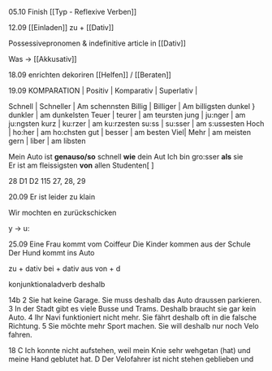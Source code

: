 05.10
Finish [[Typ - Reflexive Verben]]


12.09
[[Einladen]] zu + [[Dativ]]

Possessivepronomen & indefinitive article in [[Dativ]]

Was -> [[Akkusativ]]


18.09
enrichten dekoriren
[[Helfen]] / [[Beraten]]


19.09
KOMPARATION
| Positiv | Komparativ | Superlativ |

Schnell | Schneller | Am  schennsten
Billig | Billiger | Am billigsten
dunkel } dunkler | am dunkelsten
Teuer | teurer | am teursten
jung | ju:nger | am ju:ngsten
kurz | ku:rzer | am ku:rzesten
su:ss | su:sser | am s:ussesten
Hoch | ho:her | am ho:chsten
gut | besser | am besten
Viel| Mehr | am meisten
gern | liber | am libsten

Mein Auto ist **genauso/so** schnell **wie** dein Aut
Ich bin gro:sser **als** sie\
Er ist am fleissigsten **von** allen Studenten[ ]

28 D1 D2
115 27, 28, 29


20.09
Er ist leider zu klain

Wir mochten en zurückschicken 

y -> u: 


25.09
Eine Frau kommt vom Coiffeur
Die Kinder kommen aus der Schule
Der Hund kommt ins Auto

zu + dativ
bei + dativ
aus
von + d

konjunktionaladverb
deshalb


14b
2 Sie hat keine Garage. Sie muss deshalb das Auto draussen parkieren.
3 In der Stadt gibt es viele Busse und Trams. Deshalb braucht sie gar kein Auto.
4 Ihr Navi funktioniert nicht mehr. Sie fährt deshalb oft in die falsche Richtung.
5 Sie möchte mehr Sport machen. Sie will deshalb nur noch Velo fahren.


18
C Ich konnte nicht aufstehen, weil mein Knie sehr wehgetan (hat) und meine Hand geblutet hat.
D Der Velofahrer ist nicht stehen geblieben und hat nicht geholfen. Deshalb wollte ich mit dem Handy Hilfe holen.
E Aber oh je, ich konnte meine Freunde nicht anrufen, weil der Akku leer war.
F Zum Glück ist ein Mann gekommen. Er war sehr nett, weil er (mir) gleich ein Pflaster auf meine Hand geklebt hat.